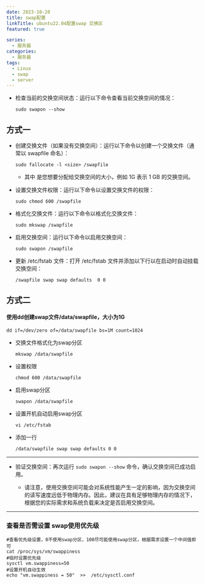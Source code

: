```yaml
---
date: 2023-10-28
title: swap配置
linkTitle: ubuntu22.04配置swap 交换区
featured: true

series:
  - 服务器
categories:
  - 服务器
tags:
  - Linux
  - swap
  - server
---
```


* 检查当前的交换空间状态：运行以下命令查看当前交换空间的情况：

  `sudo swapon --show`

## 方式一

- 创建交换文件（如果没有交换空间）：运行以下命令以创建一个交换文件（通常以 swapfile 命名）：

  `sudo fallocate -l <size> /swapfile`

    - 其中 <size> 是您想要分配给交换空间的大小，例如 1G 表示 1 GB 的交换空间。


- 设置交换文件权限：运行以下命令以设置交换文件的权限：

  `sudo chmod 600 /swapfile`


- 格式化交换文件：运行以下命令以格式化交换文件：

  `sudo mkswap /swapfile`

- 启用交换空间：运行以下命令以启用交换空间：

  `sudo swapon /swapfile`

- 更新 /etc/fstab 文件：打开 /etc/fstab 文件并添加以下行以在启动时自动挂载交换空间：

  `/swapfile swap swap defaults  0 0`

## 方式二

#### 使用dd创建swap文件/data/swapfile，大小为1G

`dd if=/dev/zero of=/data/swapfile bs=1M count=1024`

- 交换文件格式化为swap分区

  `mkswap /data/swapfile`

- 设置权限

  `chmod 600 /data/swapfile`

- 启用swap分区

  `swapon /data/swapfile`

- 设置开机自动启用swap分区

  `vi /etc/fstab`

- 添加一行

  `/data/swapfile swap swap defaults 0 0`

---

- 验证交换空间：再次运行 `sudo swapon --show` 命令，确认交换空间已成功启用。

    - 请注意，使用交换空间可能会对系统性能产生一定的影响，因为交换空间的读写速度远低于物理内存。因此，建议在具有足够物理内存的情况下，根据您的实际需求和系统负载来决定是否启用交换空间。

---

### 查看是否需设置 swap使用优先级

```
#查看优先级设置，0不使用swap分区，100尽可能使用swap分区，根据需求设置一个中间值即可
cat /proc/sys/vm/swappiness
#临时设置优先级
sysctl vm.swappiness=50
#设置开机自动生效
echo "vm.swappiness = 50"  >>  /etc/sysctl.conf
```
